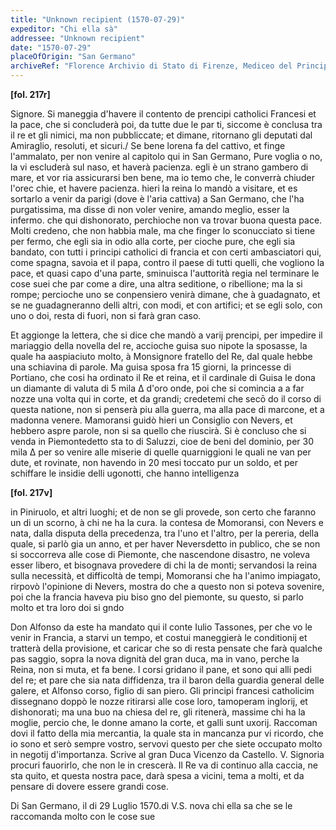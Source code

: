 ```yaml
---
title: "Unknown recipient (1570-07-29)"
expeditor: "Chi ella sà"
addressee: "Unknown recipient"
date: "1570-07-29"
placeOfOrigin: "San Germano"
archiveRef: "Florence Archivio di Stato di Firenze, Mediceo del Principato, 551, fols. -"
---
```



**[fol. 217r]**

<span class="lb-marker"></span> Signore. Si maneggia d'havere il contento de prencipi catholici Francesi et la pace, che si concluderà poi, da tutte due le par<span class="lb-marker"></span> ti, siccome è conclusa tra il re et gli nimici, ma non pubbliccate; et <span class="lb-marker"></span> dimane, ritornano gli deputati dal Amiraglio, resoluti, et sicuri./ <span class="lb-marker"></span> Se bene lorena fa del cattivo, et finge l'ammalato, per non venire <span class="lb-marker"></span> al capitolo qui in San Germano, Pure voglia o no, la vi escluderà sul <span class="lb-marker"></span> naso, et haverà pacienza. egli è un strano gambero di mare, et vor<span class="lb-marker"></span> ria assicurarsi ben bene, ma io temo che, le converrà  chiuder l'orec<span class="lb-marker"></span> chie, et havere pacienza. hieri la reina lo mandò a visitare, et es<span class="lb-marker"></span> sortarlo a venir da parigi (dove è l'aria cattiva) a San Germano, <span class="lb-marker"></span> che l'ha purgatissima, ma disse di non voler venire, amando meglio, <span class="lb-marker"></span> esser la infermo. che qui dishonorato, perchioche non va trovar buona <span class="lb-marker"></span> questa pace. Molti credeno, che non habbia male, ma che finger lo <span class="lb-marker"></span> <span class="unclear">sconucciato</span> si tiene per fermo, che egli sia in odio alla corte, per<span class="lb-marker"></span> cioche pure, che egli sia bandato, con tutti i principi catholici di francia et con certi ambasciatori qui, come spagna, savoia et il papa, <span class="lb-marker"></span> contro il paese di tutti quelli, che vogliono la pace, et quasi <span class="unclear">capo</span><span class="lb-marker"></span> d'una parte, sminuisca l'auttorità regia nel terminare le cose <span class="unclear">suei</span> che par come a dire, una altra seditione, o ribellione; ma la si <span class="lb-marker"></span> rompe; percioche uno <span class="unclear">se conpensiero</span> venirà dimane, che à guadagnato, <span class="lb-marker"></span> et se ne guadagneranno  delli altri, con modi, et con artifici; et se <span class="lb-marker"></span> egli solo, con uno o doi, resta di fuori, non si farà gran caso.

<span class="lb-marker"></span> Et aggionge la lettera, che si dice che mandò a varij prencipi, per <span class="lb-marker"></span> impedire il mariaggio della novella del re, accioche guisa suo <span class="lb-marker"></span> nipote la sposasse, la quale ha aaspiaciuto molto, à Monsignore fratello <span class="lb-marker"></span> del Re, dal quale hebbe una schiavina di parole. Ma <span class="lb-marker"></span> guisa sposa fra 15 giorni, la princesse di Portiano, che cosi ha <span class="lb-marker"></span> ordinato il Re et reina, et il cardinale di Guisa le dona un <span class="lb-marker"></span> diamante di valuta di 5 mila Δ d'oro onde, poi che si comincia a <span class="lb-marker"></span> a far nozze una volta qui in corte, et da grandi; credetemi che secō<span class="lb-marker"></span> do il corso di questa natione, non si penserà piu alla guerra, ma <span class="lb-marker"></span> alla pace di <span class="unclear">marcone</span>, et a madonna venere. Mamoransi guidò <span class="lb-marker"></span> hieri un Consiglio con Nevers, et hebbero aspre parole, non si <span class="unclear">sa</span> quello <span class="lb-marker"></span> che riuscirà. Si è concluso che si venda in Piemonte<span class="unclear">detto</span> sta<span class="lb-marker"></span> to di Saluzzi, cioe de beni del dominio, per 30 mila Δ per so<span class="lb-marker"></span> venire alle miserie di quelle quarniggioni le quali ne van per<span class="lb-marker"></span> dute, et rovinate, non havendo in 20 mesi toccato pur un soldo, <span class="lb-marker"></span> et per schiffare le insidie delli ugonotti, che hanno  intelligenza


**[fol. 217v]**

<span class="lb-marker"></span> in Piniruolo, et altri luoghi; et de non se gli provede, son certo che faranno un <span class="lb-marker"></span> di un scorno, à chi ne ha la cura. la <span class="unclear">contesa</span> de Momoransi, con Nevers<span class="lb-marker"></span> e nata, dalla disputa della precedenza, tra l'uno et l'altro, per la <span class="lb-marker"></span> <span class="unclear">pereria</span>, della quale, si parlò gia un anno, et per haver Nevers<span class="unclear">detto</span><span class="lb-marker"></span> in publico, che se non si soccorreva alle cose di Piemonte, che <span class="unclear">nascendone</span><span class="lb-marker"></span> disastro, ne voleva esser libero, et bisognava provedere <span class="unclear">di chi</span> la de <span class="lb-marker"></span> monti; <span class="unclear">servandosi</span> la reina sulla necessità, et difficoltà de tempi, Momoransi che ha l'animo impiagato, rirpovò l'opinione di Nevers, mostra <span class="lb-marker"></span> do che a questo non si poteva sovenire, poi che la francia haveva piu biso<span class="lb-marker"></span> gno del piemonte, su questo, si parlo molto et tra loro doi si <span class="unclear">gndo</span>

<span class="lb-marker"></span> Don Alfonso da este ha mandato qui il conte Iulio <span class="unclear">Tassones</span>, per che vo<span class="lb-marker"></span> le venir in Francia, a starvi un tempo, et costui maneggierà le conditionij <span class="lb-marker"></span> et tratterà della provisione, et caricar che so di resta pensate che farà qualche pas<span class="lb-marker"></span> saggio, sopra la nova dignità del gran duca, ma in vano, perche la <span class="lb-marker"></span> Reina, non si muta, et fa bene. I corsi gridano il pane, et sono qui <span class="lb-marker"></span> alli pedi del re; et pare che sia nata diffidenza, tra il baron <span class="lb-marker"></span> della guardia general delle galere, et Alfonso corso, figlio di san <span class="lb-marker"></span> piero. Gli principi francesi catholicim <span class="unclear">dissegnano</span> doppò le nozze <span class="lb-marker"></span> ritirarsi alle cose loro, tamoperam inglorij, et dishonorati; ma una buo<span class="lb-marker"></span> na chiesa del re, gli ritenerà, massime chi ha la moglie, percio<span class="lb-marker"></span> che, le donne amano la corte, et galli sunt uxorij. Raccoman<span class="lb-marker"></span> dovi il fatto della mia mercantia, la quale sta in <span class="unclear">mancanza pur</span><span class="lb-marker"></span> vi ricordo, che io sono et serò sempre vostro, <span class="unclear">servovi</span> questo per <span class="lb-marker"></span> che siete occupato molto in negotij d'importanza. Scrive al gran <span class="lb-marker"></span> Duca Vicenzo da Castello. V. Signoria procuri fauorirlo, che non  le in<span class="lb-marker"></span> crescerà. Il Re va di continuo alla caccia, ne sta quito, et <span class="lb-marker"></span> questa nostra  pace, darà spesa a vicini, tema a molti, et da pensare <span class="lb-marker"></span> di dovere essere grandi  cose.

Di San Germano, il di 29 Luglio 1570.<span class="unclear">di</span> V.S. <span class="unclear">nova</span><span class="lb-marker"></span> chi ella sa
          <span class="lb-marker"></span> che se le raccomanda
          <span class="lb-marker"></span> molto con le cose sue
        

